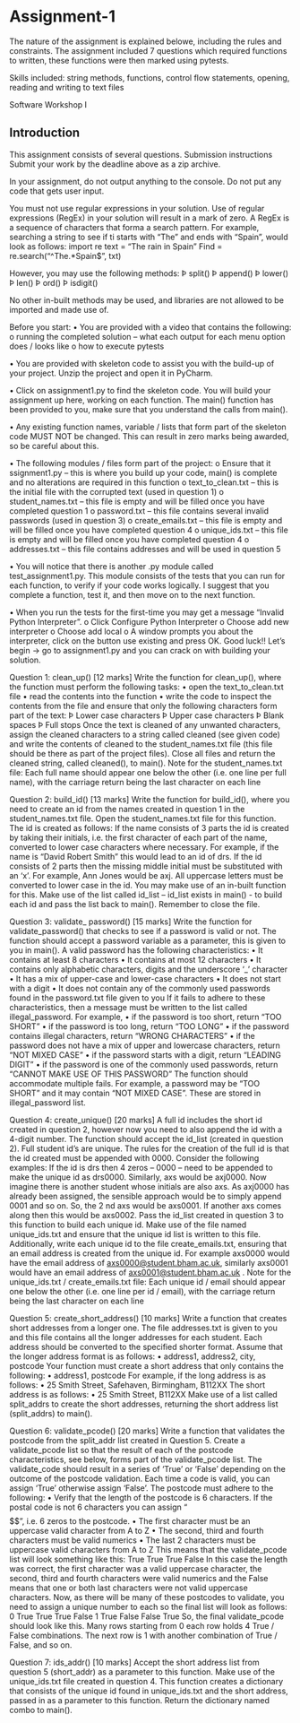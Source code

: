 # Assignment-1

The nature of the assignment is explained belowe, including the rules and constraints. The assignment included 7 questions which required functions to written, these functions were then marked using pytests.

Skills included: string methods, functions, control flow statements, opening, reading and writing to text files

Software Workshop I

## Introduction
This assignment consists of several questions.
Submission instructions
Submit your work by the deadline above as a zip archive.

In your assignment, do not output anything to the console. Do
not put any code that gets user input.

You must not use regular expressions in your solution. Use of
regular expressions (RegEx) in your solution will result in a
mark of zero. A RegEx is a sequence of characters that forma a
search pattern. For example, searching a string to see if ti
starts with “The” and ends with “Spain”, would look as
follows:
import re
text = “The rain in Spain”
Find = re.search(“^The.*Spain$”, txt)

However, you may use the following methods:
Þ split()
Þ append()
Þ lower()
Þ len()
Þ ord()
Þ isdigit()

No other in-built methods may be used, and libraries are not
allowed to be imported and made use of.

Before you start:
• You are provided with a video that contains the following:
o running the completed solution – what each output for
each menu option does / looks like
o how to execute pytests

• You are provided with skeleton code to assist you with the
build-up of your project. Unzip the project and open it in
PyCharm.

• Click on assignment1.py to find the skeleton code. You will
build your assignment up here, working on each function.
The main() function has been provided to you, make sure
that you understand the calls from main().

• Any existing function names, variable / lists that form
part of the skeleton code MUST NOT be changed. This can
result in zero marks being awarded, so be careful about
this.

• The following modules / files form part of the project:
o Ensure that it ssignment1.py – this is where you build
up your code, main() is complete and no alterations
are required in this function
o text_to_clean.txt – this is the initial file with the
corrupted text (used in question 1)
o student_names.txt – this file is empty and will be
filled once you have completed question 1
o password.txt – this file contains several invalid
passwords (used in question 3)
o create_emails.txt – this file is empty and will be
filled once you have completed question 4
o unique_ids.txt – this file is empty and will be filled
once you have completed question 4
o addresses.txt – this file contains addresses and will
be used in question 5

• You will notice that there is another .py module called
test_assignment1.py. This module consists of the tests that
you can run for each function, to verify if your code works
logically. I suggest that you complete a function, test it,
and then move on to the next function.

• When you run the tests for the first-time you may get a
message “Invalid Python Interpreter”.
o Click Configure Python Interpreter
o Choose add new interpreter
o Choose add local
o A window prompts you about the interpreter, click on
the button use existing and press OK.
Good luck!!
Let’s begin -> go to assignment1.py and you can crack on with
building your solution.


Question 1: clean_up() [12 marks]
Write the function for clean_up(), where the function must
perform the following tasks:
• open the text_to_clean.txt file
• read the contents into the function
• write the code to inspect the contents from the file and
ensure that only the following characters form part of
the text:
Þ Lower case characters
Þ Upper case characters
Þ Blank spaces
Þ Full stops
Once the text is cleaned of any unwanted characters, assign
the cleaned characters to a string called cleaned (see given
code) and write the contents of cleaned to the
student_names.txt file (this file should be there as part of
the project files). Close all files and return the cleaned
string, called cleaned(), to main().
Note for the student_names.txt file: Each full name should
appear one below the other (i.e. one line per full name), with
the carriage return being the last character on each line


Question 2: build_id() [13 marks]
Write the function for build_id(), where you need to create an
id from the names created in question 1 in the
student_names.txt file. Open the student_names.txt file for
this function.
The id is created as follows:
If the name consists of 3 parts the id is created by taking
their initials, i.e. the first character of each part of the
name, converted to lower case characters where necessary. For
example, if the name is “David Robert Smith” this would lead
to an id of drs.
If the id consists of 2 parts then the missing middle initial
must be substituted with an ‘x’. For example, Ann Jones would
be axj. All uppercase letters must be converted to lower case
in the id.
You may make use of an in-built function for this. Make use of
the list called id_list – id_list exists in main() - to build
each id and pass the list back to main(). Remember to close
the file.


Question 3: validate_ password() [15 marks]
Write the function for validate_password() that checks to see
if a password is valid or not. The function should accept a
password variable as a parameter, this is given to you in
main(). A valid password has the following characteristics:
• It contains at least 8 characters
• It contains at most 12 characters
• It contains only alphabetic characters, digits and the
underscore ‘_’ character
• It has a mix of upper-case and lower-case characters
• It does not start with a digit
• It does not contain any of the commonly used passwords found
in the password.txt file given to you
If it fails to adhere to these characteristics, then a message
must be written to the list called illegal_password. For
example,
• if the password is too short, return “TOO SHORT”
• if the password is too long, return “TOO LONG”
• if the password contains illegal characters, return “WRONG
CHARACTERS”
• if the password does not have a mix of upper and lowercase
characters, return “NOT MIXED CASE”
• if the password starts with a digit, return “LEADING DIGIT”
• if the password is one of the commonly used passwords,
return “CANNOT MAKE USE OF THIS PASSWORD”
The function should accommodate multiple fails. For example,
a password may be “TOO SHORT” and it may contain “NOT MIXED
CASE”. These are stored in illegal_password list.


Question 4: create_unique() [20 marks]
A full id includes the short id created in question 2, however
now you need to also append the id with a 4-digit number. The
function should accept the id_list (created in question 2).
Full student id’s are unique. The rules for the creation of
the full id is that the id created must be appended with 0000.
Consider the following examples:
If the id is drs then 4 zeros – 0000 – need to be appended to
make the unique id as drs0000. Similarly, axs would be
axj0000. Now imagine there is another student whose initials
are also axs. As axj0000 has already been assigned, the
sensible approach would be to simply append 0001 and so on.
So, the 2 nd axs would be axs0001. If another axs comes along
then this would be axs0002.
Pass the id_list created in question 3 to this function to
build each unique id. Make use of the file named
unique_ids.txt and ensure that the unique id list is written
to this file. Additionally, write each unique id to the file
create_emails.txt, ensuring that an email address is created
from the unique id. For example axs0000 would have the email
address of axs0000@student.bham.ac.uk, similarly axs0001 would
have an email address of axs0001@student.bham.ac.uk .
Note for the unique_ids.txt / create_emails.txt file: Each
unique id / email should appear one below the other (i.e. one
line per id / email), with the carriage return being the last
character on each line


Question 5: create_short_address() [10 marks]
Write a function that creates short addresses from a longer
one. The file addresses.txt is given to you and this file
contains all the longer addresses for each student. Each
address should be converted to the specified shorter format.
Assume that the longer address format is as follows:
• address1, address2, city, postcode
Your function must create a short address that only contains
the following:
• address1, postcode
For example, if the long address is as follows:
• 25 Smith Street, Safehaven, Birmingham, B112XX
The short address is as follows:
• 25 Smith Street, B112XX
Make use of a list called split_addrs to create the short
addresses, returning the short address list (split_addrs) to
main().


Question 6: validate_pcode() [20 marks]
Write a function that validates the postcode from the
split_addr list created in Question 5. Create a validate_pcode
list so that the result of each of the postcode
characteristics, see below, forms part of the validate_pcode
list. The validate_code should result in a series of ‘True’ or
‘False’ depending on the outcome of the postcode validation.
Each time a code is valid, you can assign ‘True’ otherwise
assign ‘False’.
The postcode must adhere to the following:
• Verify that the length of the postcode is 6 characters. If
the postal code is not 6 characters you can assign
“$$$$$$”, i.e. 6 zeros to the postcode.
• The first character must be an uppercase valid character
from A to Z
• The second, third and fourth characters must be valid
numerics
• The last 2 characters must be uppercase valid characters
from A to Z
This means that the validate_pcode list will look something
like this:
True True True False
In this case the length was correct, the first character was
a valid uppercase character, the second, third and fourth
characters were valid numerics and the False means that one
or both last characters were not valid uppercase characters.
Now, as there will be many of these postcodes to validate,
you need to assign a unique number to each so the final list
will look as follows:
0 True True True False
1 True False False True
So, the final validate_pcode should look like this. Many rows
starting from 0 each row holds 4 True / False combinations.
The next row is 1 with another combination of True / False,
and so on.


Question 7: ids_addr() [10 marks]
Accept the short address list from question 5 (short_addr) as
a parameter to this function. Make use of the unique_ids.txt
file created in question 4. This function creates a dictionary
that consists of the unique id found in unique_ids.txt and the
short address, passed in as a parameter to this function.
Return the dictionary named combo to main().


